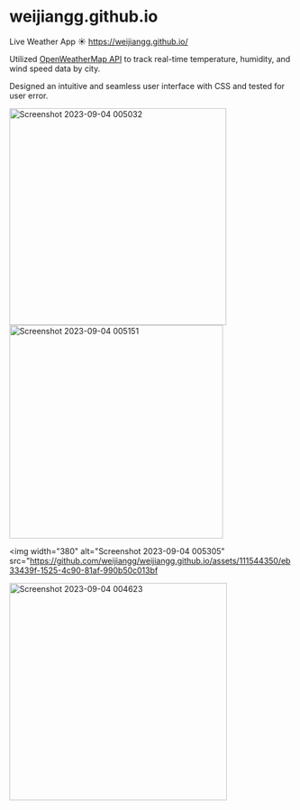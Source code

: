 # weijiangg.github.io

Live Weather App ☀️ https://weijiangg.github.io/

Utilized <a href="https://openweathermap.org/api">OpenWeatherMap API</a> to track real-time temperature, humidity, and wind speed data by city.

Designed an intuitive and seamless user interface with CSS and tested for user error. 

<img width="385" alt="Screenshot 2023-09-04 005032" src="https://github.com/weijiangg/weijiangg.github.io/assets/111544350/748ad15d-0390-4c26-b2ca-e2278a21a9be">

<img width="379" alt="Screenshot 2023-09-04 005151" src="https://github.com/weijiangg/weijiangg.github.io/assets/111544350/56464403-62c6-410a-9da6-fd5abb72a61f">


<img width="380" alt="Screenshot 2023-09-04 005305" src="https://github.com/weijiangg/weijiangg.github.io/assets/111544350/eb33439f-1525-4c90-81af-990b50c013bf

<img width="386" alt="Screenshot 2023-09-04 004623" src="https://github.com/weijiangg/weijiangg.github.io/assets/111544350/f28cba0c-39f1-47c2-a6c2-31e674b4db50">
